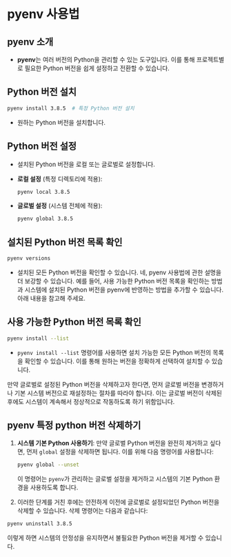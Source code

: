 # pyenv 사용법

## pyenv 소개
- **pyenv**는 여러 버전의 Python을 관리할 수 있는 도구입니다. 이를 통해 프로젝트별로 필요한 Python 버전을 쉽게 설정하고 전환할 수 있습니다.

## Python 버전 설치
```bash
pyenv install 3.8.5  # 특정 Python 버전 설치
```
- 원하는 Python 버전을 설치합니다.

## Python 버전 설정
- 설치된 Python 버전을 로컬 또는 글로벌로 설정합니다.

- **로컬 설정** (특정 디렉토리에 적용):
  ```bash
  pyenv local 3.8.5
  ```

- **글로벌 설정** (시스템 전체에 적용):
  ```bash
  pyenv global 3.8.5
  ```

## 설치된 Python 버전 목록 확인
```bash
pyenv versions
```
- 설치된 모든 Python 버전을 확인할 수 있습니다.
네, pyenv 사용법에 관한 설명을 더 보강할 수 있습니다. 예를 들어, 사용 가능한 Python 버전 목록을 확인하는 방법과 시스템에 설치된 Python 버전을 pyenv에 반영하는 방법을 추가할 수 있습니다. 아래 내용을 참고해 주세요.

## 사용 가능한 Python 버전 목록 확인
```bash
pyenv install --list
```
- `pyenv install --list` 명령어를 사용하면 설치 가능한 모든 Python 버전의 목록을 확인할 수 있습니다. 이를 통해 원하는 버전을 정확하게 선택하여 설치할 수 있습니다.

만약 글로벌로 설정된 Python 버전을 삭제하고자 한다면, 먼저 글로벌 버전을 변경하거나 기본 시스템 버전으로 재설정하는 절차를 따라야 합니다. 이는 글로벌 버전이 삭제된 후에도 시스템이 계속해서 정상적으로 작동하도록 하기 위함입니다.

## pyenv 특정 python 버전 삭제하기

1. **시스템 기본 Python 사용하기**: 만약 글로벌 Python 버전을 완전히 제거하고 싶다면, 먼저 `global` 설정을 삭제하면 됩니다. 이를 위해 다음 명령어를 사용합니다:
   ```bash
   pyenv global --unset
   ```
   이 명령어는 `pyenv`가 관리하는 글로벌 설정을 제거하고 시스템의 기본 Python 환경을 사용하도록 합니다.

2. 이러한 단계를 거친 후에는 안전하게 이전에 글로벌로 설정되었던 Python 버전을 삭제할 수 있습니다. 삭제 명령어는 다음과 같습니다:
  ```bash
  pyenv uninstall 3.8.5
  ```
  이렇게 하면 시스템의 안정성을 유지하면서 불필요한 Python 버전을 제거할 수 있습니다.
